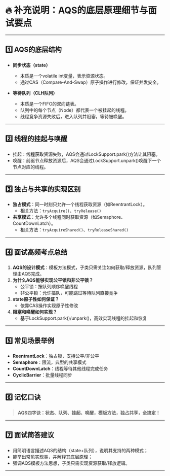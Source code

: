# 🔥 补充说明：AQS的底层原理细节与面试要点

---

## 1️⃣ AQS的底层结构

- **同步状态（state）**  
  - 本质是一个volatile int变量，表示资源状态。
  - 通过CAS（Compare-And-Swap）原子操作进行修改，保证并发安全。

- **等待队列（CLH队列）**  
  - 本质是一个FIFO的双向链表。
  - 队列中的每个节点（Node）都代表一个被挂起的线程。
  - 线程竞争资源失败后，进入队列并阻塞，等待被唤醒。

---

## 2️⃣ 线程的挂起与唤醒

- 挂起：线程获取资源失败，AQS会通过LockSupport.park()方法让其阻塞。
- 唤醒：前驱节点释放资源后，AQS会通过LockSupport.unpark()唤醒下一个节点对应的线程。

---

## 3️⃣ 独占与共享的实现区别

- **独占模式**：同一时刻只允许一个线程获取资源（如ReentrantLock）。
  - 相关方法：`tryAcquire()`、`tryRelease()`
- **共享模式**：允许多个线程同时获取资源（如Semaphore、CountDownLatch）。
  - 相关方法：`tryAcquireShared()`、`tryReleaseShared()`

---

## 4️⃣ 面试高频考点总结

1. **AQS的设计模式**：模板方法模式，子类只需关注如何获取/释放资源，队列管理由AQS完成。
2. **为什么AQS能够实现公平锁和非公平锁？**
   - 公平锁：按队列顺序唤醒线程
   - 非公平锁：允许插队，可能跳过等待队列直接竞争
3. **state原子性如何保证？**
   - 依靠CAS操作实现原子性修改
4. **阻塞和唤醒如何实现？**
   - 基于LockSupport.park()/unpark()，高效实现线程的挂起和恢复

---

## 5️⃣ 常见场景举例

- **ReentrantLock**：独占锁，支持公平/非公平
- **Semaphore**：限流，典型的共享模式
- **CountDownLatch**：线程等待其他线程完成任务
- **CyclicBarrier**：批量线程同步

---

## 6️⃣ 记忆口诀

> **AQS四字诀：状态、队列、挂起、唤醒，模板方法，独占共享，全搞定！**

---

## 7️⃣ 面试简答建议

- 用简明语言描述AQS的结构（state+队列），说明其支持的两种模式；
- 能举出常见实现类，并解释其底层原理；
- 强调AQS模板方法思想，子类只需实现资源获取/释放逻辑。

---